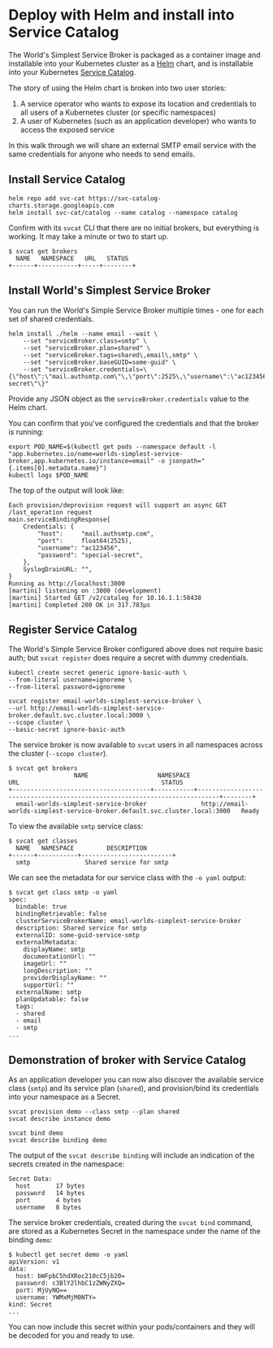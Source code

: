 # Deploy with Helm and install into Service Catalog

The World's Simplest Service Broker is packaged as a container image and installable into your Kubernetes cluster as a [Helm](https://helm.sh/) chart, and is installable into your Kubernetes [Service Catalog](https://svc-cat.io/).

The story of using the Helm chart is broken into two user stories:

1. A service operator who wants to expose its location and credentials to all users of a Kubernetes cluster (or specific namespaces)
1. A user of Kubernetes (such as an application developer) who wants to access the exposed service

In this walk through we will share an external SMTP email service with the same credentials for anyone who needs to send emails.

## Install Service Catalog

```commands
helm repo add svc-cat https://svc-catalog-charts.storage.googleapis.com
helm install svc-cat/catalog --name catalog --namespace catalog
```

Confirm with its `svcat` CLI that there are no initial brokers, but everything is working. It may take a minute or two to start up.

```console
$ svcat get brokers
  NAME   NAMESPACE   URL   STATUS
+------+-----------+-----+--------+
```

## Install World's Simplest Service Broker

You can run the World's Simple Service Broker multiple times - one for each set of shared credentials.

```commands
helm install ./helm --name email --wait \
    --set "serviceBroker.class=smtp" \
    --set "serviceBroker.plan=shared" \
    --set "serviceBroker.tags=shared\,email\,smtp" \
    --set "serviceBroker.baseGUID=some-guid" \
    --set "serviceBroker.credentials=\{\"host\":\"mail.authsmtp.com\"\,\"port\":2525\,\"username\":\"ac123456\"\,\"password\":\"special-secret\"\}"
```

Provide any JSON object as the `serviceBroker.credentials` value to the Helm chart.

You can confirm that you've configured the credentials and that the broker is running:

```commands
export POD_NAME=$(kubectl get pods --namespace default -l "app.kubernetes.io/name=worlds-simplest-service-broker,app.kubernetes.io/instance=email" -o jsonpath="{.items[0].metadata.name}")
kubectl logs $POD_NAME
```

The top of the output will look like:

```console
Each provision/deprovision request will support an async GET /last_operation request
main.serviceBindingResponse{
    Credentials: {
        "host":     "mail.authsmtp.com",
        "port":     float64(2525),
        "username": "ac123456",
        "password": "special-secret",
    },
    SyslogDrainURL: "",
}
Running as http://localhost:3000
[martini] listening on :3000 (development)
[martini] Started GET /v2/catalog for 10.16.1.1:58438
[martini] Completed 200 OK in 317.783µs
```

## Register Service Catalog

The World's Simple Service Broker configured above does not require basic auth; but `svcat register` does require a secret with dummy credentials.

```commands
kubectl create secret generic ignore-basic-auth \
--from-literal username=ignoreme \
--from-literal password=ignoreme

svcat register email-worlds-simplest-service-broker \
--url http://email-worlds-simplest-service-broker.default.svc.cluster.local:3000 \
--scope cluster \
--basic-secret ignore-basic-auth
```

The service broker is now available to `svcat` users in all namespaces across the cluster (`--scope cluster`).

```console
$ svcat get brokers
                  NAME                   NAMESPACE                                      URL                                       STATUS
+--------------------------------------+-----------+----------------------------------------------------------------------------+--------+
  email-worlds-simplest-service-broker               http://email-worlds-simplest-service-broker.default.svc.cluster.local:3000   Ready
```

To view the available `smtp` service class:

```console
$ svcat get classes
  NAME   NAMESPACE         DESCRIPTION
+------+-----------+-------------------------+
  smtp               Shared service for smtp
```

We can see the metadata for our service class with the `-o yaml` output:

```console
$ svcat get class smtp -o yaml
spec:
  bindable: true
  bindingRetrievable: false
  clusterServiceBrokerName: email-worlds-simplest-service-broker
  description: Shared service for smtp
  externalID: some-guid-service-smtp
  externalMetadata:
    displayName: smtp
    documentationUrl: ""
    imageUrl: ""
    longDescription: ""
    providerDisplayName: ""
    supportUrl: ""
  externalName: smtp
  planUpdatable: false
  tags:
  - shared
  - email
  - smtp
...
```

## Demonstration of broker with Service Catalog

As an application developer you can now also discover the available service class (`smtp`) and its service plan (`shared`), and provision/bind its credentials into your namespace as a Secret.

```commands
svcat provision demo --class smtp --plan shared
svcat describe instance demo

svcat bind demo
svcat describe binding demo
```

The output of the `svcat describe binding` will include an indication of the secrets created in the namespace:

```console
Secret Data:
  host       17 bytes
  password   14 bytes
  port       4 bytes
  username   8 bytes
```

The service broker credentials, created during the `svcat bind` command, are stored as a Kubernetes Secret in the namespace under the name of the binding `demo`:

```console
$ kubectl get secret demo -o yaml
apiVersion: v1
data:
  host: bWFpbC5hdXRoc210cC5jb20=
  password: c3BlY2lhbC1zZWNyZXQ=
  port: MjUyNQ==
  username: YWMxMjM0NTY=
kind: Secret
...
```

You can now include this secret within your pods/containers and they will be decoded for you and ready to use.
